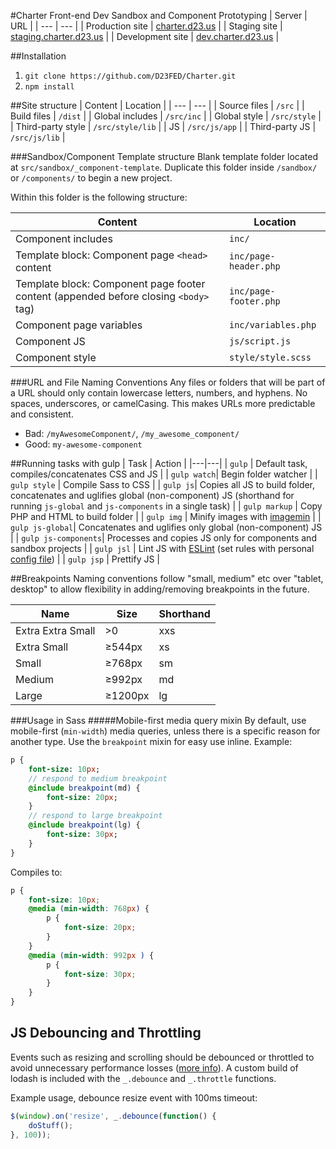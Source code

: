 #Charter Front-end Dev Sandbox and Component Prototyping
| Server           | URL                                                      |
| ---              | ---                                                      |
| Production site  | [charter.d23.us](http://charter.d23.us/)                 |
| Staging site     | [staging.charter.d23.us](http://staging.charter.d23.us/) |
| Development site | [dev.charter.d23.us](http://dev.charter.d23.us/)         |

##Installation

1. `git clone https://github.com/D23FED/Charter.git`
2. `npm install`

##Site structure
| Content           | Location         |
| ---               | ---              |
| Source files      | `/src`           |
| Build files       | `/dist`          |
| Global includes   | `/src/inc`       |
| Global style      | `/src/style`     |
| Third-party style | `/src/style/lib` |
| JS                | `/src/js/app`    |
| Third-party JS    | `/src/js/lib`    |

###Sandbox/Component Template structure
Blank template folder located at `src/sandbox/_component-template`. Duplicate this folder inside `/sandbox/` or `/components/` to begin a new project.

Within this folder is the following structure:

| Content           | Location     |
| ---               | ---          |
| Component includes      | `inc/`       |
| Template block: Component page `<head>` content       | `inc/page-header.php`      |
| Template block: Component page footer content (appended before closing `<body>` tag)   | `inc/page-footer.php`       |
| Component page variables      | `inc/variables.php`     |
| Component JS | `js/script.js` |
| Component style                | `style/style.scss`    |

###URL and File Naming Conventions
Any files or folders that will be part of a URL should only contain lowercase letters, numbers, and hyphens. No spaces, underscores, or camelCasing. This makes URLs more predictable and consistent.

* Bad: `/myAwesomeComponent/`, `/my_awesome_component/`
* Good: `my-awesome-component`

##Running tasks with gulp
| Task | Action  |
|---|---|
| `gulp`  |  Default task, compiles/concatenates CSS and JS |
| `gulp watch`|  Begin folder watcher |
| `gulp style` | Compile Sass to CSS |
| `gulp js`| Copies all JS to build folder, concatenates and uglifies global (non-component) JS (shorthand for running `js-global` and `js-components` in a single task) |
| `gulp markup` | Copy PHP and HTML to build folder |
| `gulp img` | Minify images with [imagemin](https://github.com/imagemin/imagemin) |
| `gulp js-global`| Concatenates and uglifies only global (non-component) JS |
| `gulp js-components`| Processes and copies JS only for components and sandbox projects |
| `gulp jsl` | Lint JS with [ESLint](http://eslint.org/) (set rules with personal [config file](http://eslint.org/docs/user-guide/configuring#using-configuration-files)) |
| `gulp jsp` | Prettify JS |

##Breakpoints
Naming conventions follow "small, medium" etc over "tablet, desktop" to allow flexibility in adding/removing breakpoints in the future.

| Name              | Size    | Shorthand |
| ---               | ---     | ---       |
| Extra Extra Small | >0      | xxs       |
| Extra Small       | ≥544px  | xs        |
| Small             | ≥768px  | sm        |
| Medium            | ≥992px  | md        |
| Large             | ≥1200px | lg        |

###Usage in Sass
#####Mobile-first media query mixin
By default, use mobile-first (`min-width`) media queries, unless there is a specific reason for another type.
Use the `breakpoint` mixin for easy use inline. Example:

```Sass
p {
	font-size: 10px;
	// respond to medium breakpoint
	@include breakpoint(md) {
		font-size: 20px;
	}
	// respond to large breakpoint
	@include breakpoint(lg) {
		font-size: 30px;
	}
}
```

Compiles to:

```css
p {
	font-size: 10px;
	@media (min-width: 768px) {
		p {
			font-size: 20px;
		}
	}
	@media (min-width: 992px ) {
		p {
			font-size: 30px;
		}
	}
}
```

## JS Debouncing and Throttling
Events such as resizing and scrolling should be debounced or throttled to avoid unnecessary performance losses ([more info](https://css-tricks.com/the-difference-between-throttling-and-debouncing/)). A custom build of lodash is included with the `_.debounce` and `_.throttle` functions.

Example usage, debounce resize event with 100ms timeout:

```js
$(window).on('resize', _.debounce(function() {
	doStuff();
}, 100));
```
